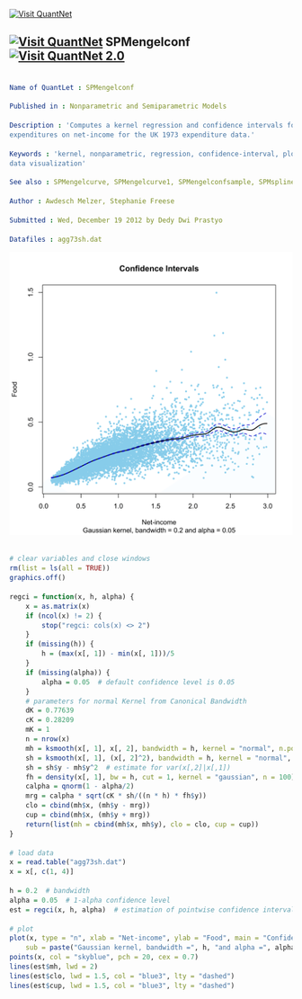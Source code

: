 
[<img src="https://github.com/QuantLet/Styleguide-and-FAQ/blob/master/pictures/banner.png" width="880" alt="Visit QuantNet">](http://quantlet.de/index.php?p=info)

## [<img src="https://github.com/QuantLet/Styleguide-and-Validation-procedure/blob/master/pictures/qloqo.png" alt="Visit QuantNet">](http://quantlet.de/) **SPMengelconf** [<img src="https://github.com/QuantLet/Styleguide-and-Validation-procedure/blob/master/pictures/QN2.png" width="60" alt="Visit QuantNet 2.0">](http://quantlet.de/d3/ia)

```yaml

Name of QuantLet : SPMengelconf

Published in : Nonparametric and Semiparametric Models

Description : 'Computes a kernel regression and confidence intervals for the regression of food
expenditures on net-income for the UK 1973 expenditure data.'

Keywords : 'kernel, nonparametric, regression, confidence-interval, plot, graphical representation,
data visualization'

See also : SPMengelcurve, SPMengelcurve1, SPMengelconfsample, SPMspline, SPMsplineregression

Author : Awdesch Melzer, Stephanie Freese

Submitted : Wed, December 19 2012 by Dedy Dwi Prastyo

Datafiles : agg73sh.dat

```

![Picture1](SPMengelconf-1.png)


```r

# clear variables and close windows
rm(list = ls(all = TRUE))
graphics.off()

regci = function(x, h, alpha) {
    x = as.matrix(x)
    if (ncol(x) != 2) {
        stop("regci: cols(x) <> 2")
    }
    if (missing(h)) {
        h = (max(x[, 1]) - min(x[, 1]))/5
    }
    if (missing(alpha)) {
        alpha = 0.05  # default confidence level is 0.05    
    }
    # parameters for normal Kernel from Canonical Bandwidth
    dK = 0.77639
    cK = 0.28209
    mK = 1
    n = nrow(x)
    mh = ksmooth(x[, 1], x[, 2], bandwidth = h, kernel = "normal", n.points = 100)
    sh = ksmooth(x[, 1], (x[, 2]^2), bandwidth = h, kernel = "normal", n.points = 100)
    sh = sh$y - mh$y^2  # estimate for var(x[,2]|x[,1])
    fh = density(x[, 1], bw = h, cut = 1, kernel = "gaussian", n = 100)
    calpha = qnorm(1 - alpha/2)
    mrg = calpha * sqrt(cK * sh/((n * h) * fh$y))
    clo = cbind(mh$x, (mh$y - mrg))
    cup = cbind(mh$x, (mh$y + mrg))
    return(list(mh = cbind(mh$x, mh$y), clo = clo, cup = cup))
}

# load data
x = read.table("agg73sh.dat")
x = x[, c(1, 4)]

h = 0.2  # bandwidth
alpha = 0.05  # 1-alpha confidence level
est = regci(x, h, alpha)  # estimation of pointwise confidence intervals

# plot
plot(x, type = "n", xlab = "Net-income", ylab = "Food", main = "Confidence Intervals", 
    sub = paste("Gaussian kernel, bandwidth =", h, "and alpha =", alpha))
points(x, col = "skyblue", pch = 20, cex = 0.7)
lines(est$mh, lwd = 2)
lines(est$clo, lwd = 1.5, col = "blue3", lty = "dashed")
lines(est$cup, lwd = 1.5, col = "blue3", lty = "dashed")

```
